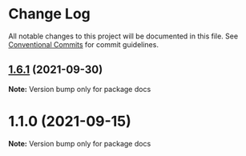 # Change Log

All notable changes to this project will be documented in this file.
See [Conventional Commits](https://conventionalcommits.org) for commit guidelines.

## [1.6.1](https://github.com/martin-juul/snatch/compare/v1.6.0...v1.6.1) (2021-09-30)

**Note:** Version bump only for package docs





# 1.1.0 (2021-09-15)

**Note:** Version bump only for package docs
